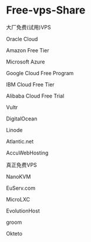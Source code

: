 # Free-vps-Share
大厂免费(试用)VPS

Oracle Cloud

Amazon Free Tier

Microsoft Azure

Google Cloud Free Program

IBM Cloud Free Tier

Alibaba Cloud Free Trial

Vultr

DigitalOcean

Linode

Atlantic.net

AccuWebHosting



真正免费VPS

NanoKVM

EuServ.com

MicroLXC

EvolutionHost

groom

Okteto
